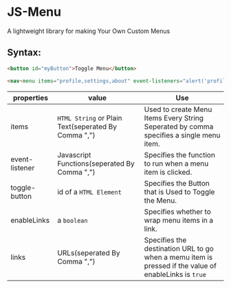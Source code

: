 # JS-Menu
A lightweight library for making Your Own Custom Menus 
## Syntax:
```html
<button id="myButton">Toggle Menu</button>

<nav-menu items="profile,settings,about" event-listeners="alert('profile'),alert('settings'),alert('about')" toggle-button="myButton" enableLinks="true" links="#profile,/settings,https://example.com/about/"></nav-menu>
```
|properties|value|Use
|-----|----|----|
|items|`HTML String` or Plain Text(seperated By Comma ",")| Used to create Menu Items Every String Seperated by comma specifies a single menu item.
|event-listener|Javascript Functions(seperated By Comma ",")| Specifies the function to run when a menu item is clicked.|
|toggle-button| id of a `HTML Element` | Specifies the Button that is Used to Toggle the Menu.|
|enableLinks| a `boolean`| Specifies whether to wrap menu items in a link.|
|links| URLs(seperated By Comma ",")| Specifies the destination URL to go when a memu item is pressed if the value of enableLinks is `true`

